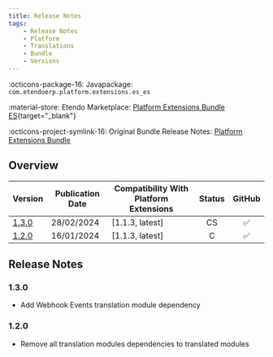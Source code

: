 ```yaml
---
title: Release Notes
tags:
    - Release Notes
    - Platform
    - Translations
    - Bundle
    - Versions
---
```


:octicons-package-16: Javapackage: `com.etendoerp.platform.extensions.es_es`

:material-store: Etendo Marketplace:  [Platform Extensions Bundle ES](https://marketplace.etendo.cloud/?#/product-details?module=3789DBA46FC54FDF96CD7D298203A3E9){target="_blank"}

:octicons-project-symlink-16: Original Bundle Release Notes: [Platform Extensions Bundle](/whats-new/release-notes/etendo-classic/bundles/platform-extensions/release-notes/)

## Overview

| Version | Publication Date | Compatibility With Platform Extensions | Status | GitHub |
| ---     |       ---        |                  ---                    | :----: | :----: |
| [1.3.0](#130) | 28/02/2024 | [1.1.3, latest] | CS | :white_check_mark: |
| [1.2.0](#120) | 16/01/2024 | [1.1.3, latest] | C | :white_check_mark: |

## Release Notes
### 1.3.0
- Add Webhook Events translation module dependency
### 1.2.0
- Remove all translation modules dependencies to translated modules